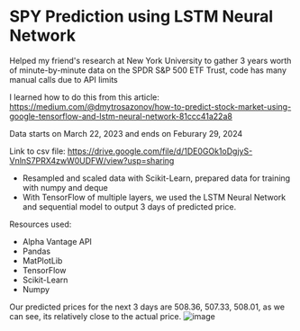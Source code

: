 # SPY Prediction using LSTM Neural Network

Helped my friend's research at New York University to gather 3 years worth of minute-by-minute data on the SPDR S&P 500 ETF Trust, code has many manual calls due to API limits

I learned how to do this from this article: https://medium.com/@dmytrosazonov/how-to-predict-stock-market-using-google-tensorflow-and-lstm-neural-network-81ccc41a22a8

Data starts on March 22, 2023 and ends on Feburary 29, 2024

Link to csv file: https://drive.google.com/file/d/1DE0GOk1oDgjyS-VnlnS7PRX4zwW0UDFW/view?usp=sharing

- Resampled and scaled data with Scikit-Learn, prepared data for training with numpy and deque
- With TensorFlow of multiple layers, we used the LSTM Neural Network and sequential model to output 3 days of predicted price.

Resources used:
- Alpha Vantage API
- Pandas
- MatPlotLib
- TensorFlow
- Scikit-Learn
- Numpy

Our predicted prices for the next 3 days are 508.36, 507.33, 508.01, as we can see, its relatively close to the actual price.
![image](https://github.com/ExtraMediumDev/SPY-Prediction-using-LSTM-Neural-Network/assets/69373081/16e99daa-c74e-49cf-a338-d56a9f3d5fa6)
